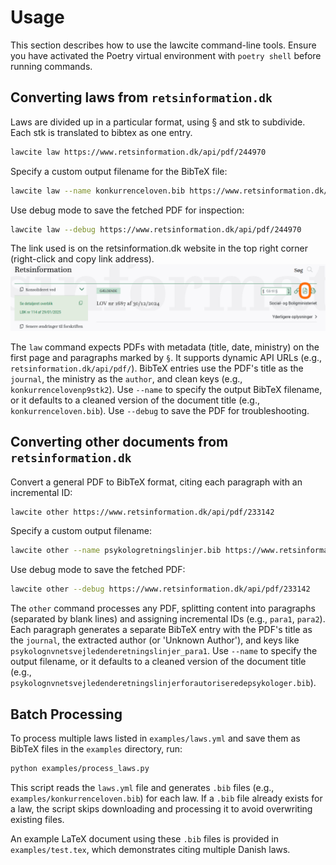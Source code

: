 # Usage

This section describes how to use the lawcite command-line tools. Ensure you have activated the Poetry virtual environment with `poetry shell` before running commands.

## Converting laws from `retsinformation.dk`
Laws are divided up in a particular format, using § and stk to subdivide. 
Each stk is translated to bibtex as one entry.
```bash
lawcite law https://www.retsinformation.dk/api/pdf/244970
```

Specify a custom output filename for the BibTeX file:
```bash
lawcite law --name konkurrenceloven.bib https://www.retsinformation.dk/api/pdf/244970
```

Use debug mode to save the fetched PDF for inspection:
```bash
lawcite law --debug https://www.retsinformation.dk/api/pdf/244970
```

The link used is on the retsinformation.dk website in the top right corner (right-click and copy link address). 
![pdflink](assets/pdflink.png)

The `law` command expects PDFs with metadata (title, date, ministry) on the first page and paragraphs marked by `§`. It supports dynamic API URLs (e.g., `retsinformation.dk/api/pdf/`). BibTeX entries use the PDF's title as the `journal`, the ministry as the `author`, and clean keys (e.g., `konkurrencelovenp9stk2`). Use `--name` to specify the output BibTeX filename, or it defaults to a cleaned version of the document title (e.g., `konkurrenceloven.bib`). Use `--debug` to save the PDF for troubleshooting.

## Converting other documents from `retsinformation.dk`

Convert a general PDF to BibTeX format, citing each paragraph with an incremental ID:
```bash
lawcite other https://www.retsinformation.dk/api/pdf/233142
```

Specify a custom output filename:
```bash
lawcite other --name psykologretningslinjer.bib https://www.retsinformation.dk/api/pdf/233142
```

Use debug mode to save the fetched PDF:
```bash
lawcite other --debug https://www.retsinformation.dk/api/pdf/233142
```

The `other` command processes any PDF, splitting content into paragraphs (separated by blank lines) and assigning incremental IDs (e.g., `para1`, `para2`). Each paragraph generates a separate BibTeX entry with the PDF's title as the `journal`, the extracted author (or 'Unknown Author'), and keys like `psykolognvnetsvejledenderetningslinjer_para1`. Use `--name` to specify the output filename, or it defaults to a cleaned version of the document title (e.g., `psykolognvnetsvejledenderetningslinjerforautoriseredepsykologer.bib`).

## Batch Processing

To process multiple laws listed in `examples/laws.yml` and save them as BibTeX files in the `examples` directory, run:
```bash
python examples/process_laws.py
```

This script reads the `laws.yml` file and generates `.bib` files (e.g., `examples/konkurrenceloven.bib`) for each law. If a `.bib` file already exists for a law, the script skips downloading and processing it to avoid overwriting existing files.

An example LaTeX document using these `.bib` files is provided in `examples/test.tex`, which demonstrates citing multiple Danish laws.

